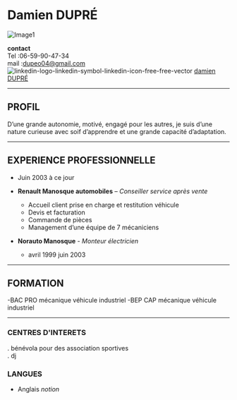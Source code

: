 # **Damien DUPRÉ**
![Image1](https://github.com/damdupre/mon-cv/assets/169659054/94f31057-fa54-44e1-bd55-fac2e0d455e8)   

**contact**  
Tel :06-59-90-47-34  
mail :dupeo04@gmail.com  
![linkedin-logo-linkedin-symbol-linkedin-icon-free-free-vector](https://github.com/damdupre/mon-cv/assets/169659054/b3a20311-5c82-4663-ac3f-96f2b78ca1e2)
[damien DUPRÉ](www.linkedin.com/in/damien-dupré-3a944616b)

---

## PROFIL
D’une grande autonomie, motivé, engagé pour les autres, 
je suis d’une nature curieuse avec soif d’apprendre et une grande capacité d’adaptation.

---

## EXPERIENCE PROFESSIONNELLE

-  Juin 2003 à ce jour  
- **Renault Manosque automobiles** – _Conseiller service après vente_
  
   *	Accueil client prise en charge et restitution véhicule
   *	Devis et facturation
   *	Commande de pièces
   *	Management d’une  équipe de 7 mécaniciens

     


- **Norauto Manosque**  - _Monteur électricien_
     - avril 1999 juin 2003

----

## FORMATION 


  -BAC PRO mécanique véhicule industriel
  -BEP CAP mécanique véhicule industriel

  ---

### CENTRES D'INTERETS

. bénévola pour des association sportives  
. dj

### LANGUES

* Anglais  _notion_
